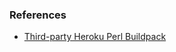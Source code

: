 ### References
* [Third-party Heroku Perl Buildpack](https://github.com/miyagawa/heroku-buildpack-perl)
